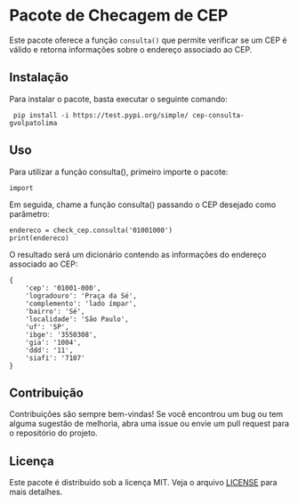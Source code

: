 # Pacote de Checagem de CEP

Este pacote oferece a função `consulta()` que permite verificar se um CEP é válido e retorna informações sobre o endereço associado ao CEP.

## Instalação

Para instalar o pacote, basta executar o seguinte comando:


     pip install -i https://test.pypi.org/simple/ cep-consulta-gvolpatolima


## Uso

Para utilizar a função consulta(), primeiro importe o pacote:


 
    import 

Em seguida, chame a função consulta() passando o CEP desejado como parâmetro:


    endereco = check_cep.consulta('01001000')
    print(endereco)

O resultado será um dicionário contendo as informações do endereço associado ao CEP:
```
{
    'cep': '01001-000',
    'logradouro': 'Praça da Sé',
    'complemento': 'lado ímpar',
    'bairro': 'Sé',
    'localidade': 'São Paulo',
    'uf': 'SP',
    'ibge': '3550308',
    'gia': '1004',
    'ddd': '11',
    'siafi': '7107'
}
```
## Contribuição

Contribuições são sempre bem-vindas! Se você encontrou um bug ou tem alguma sugestão de melhoria, abra uma issue ou envie um pull request para o repositório do projeto.

## Licença

Este pacote é distribuído sob a licença MIT. Veja o arquivo [LICENSE](LICENSE) para mais detalhes.